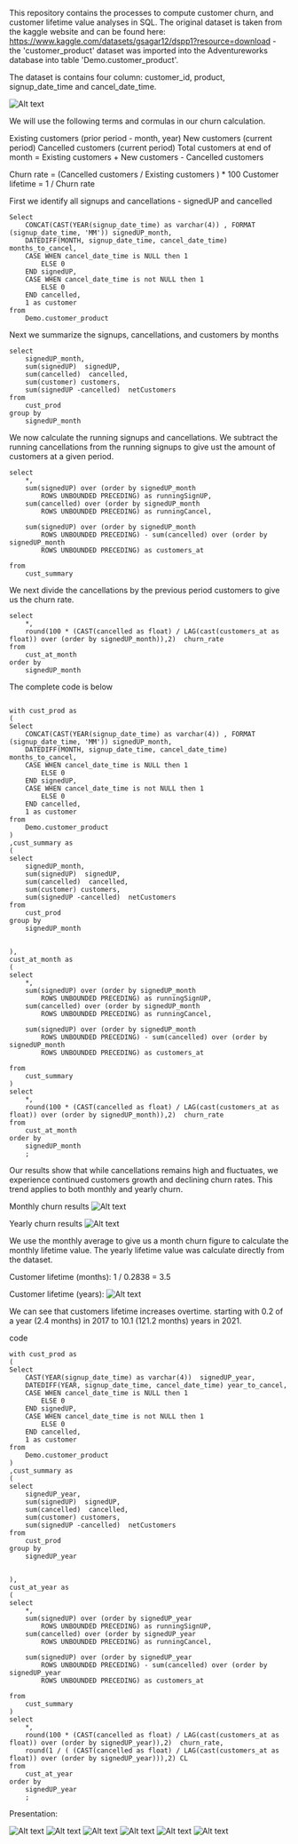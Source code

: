 This repository contains the processes to compute customer churn, and customer lifetime value analyses in SQL.
The original dataset is taken from the kaggle website and can be found here: https://www.kaggle.com/datasets/gsagar12/dspp1?resource=download - the 'customer_product' dataset was imported into the Adventureworks database into table 'Demo.customer_product'.

The dataset is contains four column: customer_id, product, signup_date_time and cancel_date_time.

![Alt text](dataset.png)

We will use the following terms and cormulas in our churn calculation.

Existing customers (prior period - month, year)
New customers (current period)
Cancelled customers (current period)
Total customers at end of month = Existing customers + New customers - Cancelled customers

Churn rate = (Cancelled customers / Existing customers ) \* 100
Customer lifetime = 1 / Churn rate

First we identify all signups and cancellations - signedUP and cancelled

```
Select
	CONCAT(CAST(YEAR(signup_date_time) as varchar(4)) , FORMAT (signup_date_time, 'MM')) signedUP_month,
	DATEDIFF(MONTH, signup_date_time, cancel_date_time) months_to_cancel,
	CASE WHEN cancel_date_time is NULL then 1
		ELSE 0
	END signedUP,
	CASE WHEN cancel_date_time is not NULL then 1
		ELSE 0
	END cancelled,
	1 as customer
from
	Demo.customer_product
```

Next we summarize the signups, cancellations, and customers by months

```
select
	signedUP_month,
	sum(signedUP)  signedUP,
	sum(cancelled)  cancelled,
	sum(customer) customers,
	sum(signedUP -cancelled)  netCustomers
from
	cust_prod
group by
	signedUP_month
```

We now calculate the running signups and cancellations. We subtract the running cancellations from the running signups to give ust the amount of customers at a given period.

```
select
	*,
	sum(signedUP) over (order by signedUP_month
		ROWS UNBOUNDED PRECEDING) as runningSignUP,
	sum(cancelled) over (order by signedUP_month
		ROWS UNBOUNDED PRECEDING) as runningCancel,

	sum(signedUP) over (order by signedUP_month
		ROWS UNBOUNDED PRECEDING) - sum(cancelled) over (order by signedUP_month
		ROWS UNBOUNDED PRECEDING) as customers_at

from
	cust_summary
```

We next divide the cancellations by the previous period customers to give us the churn rate.

```
select
	*,
	round(100 * (CAST(cancelled as float) / LAG(cast(customers_at as float)) over (order by signedUP_month)),2)  churn_rate
from
	cust_at_month
order by
	signedUP_month
```

The complete code is below

```

with cust_prod as
(
Select
	CONCAT(CAST(YEAR(signup_date_time) as varchar(4)) , FORMAT (signup_date_time, 'MM')) signedUP_month,
	DATEDIFF(MONTH, signup_date_time, cancel_date_time) months_to_cancel,
	CASE WHEN cancel_date_time is NULL then 1
		ELSE 0
	END signedUP,
	CASE WHEN cancel_date_time is not NULL then 1
		ELSE 0
	END cancelled,
	1 as customer
from
	Demo.customer_product
)
,cust_summary as
(
select
	signedUP_month,
	sum(signedUP)  signedUP,
	sum(cancelled)  cancelled,
	sum(customer) customers,
	sum(signedUP -cancelled)  netCustomers
from
	cust_prod
group by
	signedUP_month


),
cust_at_month as
(
select
	*,
	sum(signedUP) over (order by signedUP_month
		ROWS UNBOUNDED PRECEDING) as runningSignUP,
	sum(cancelled) over (order by signedUP_month
		ROWS UNBOUNDED PRECEDING) as runningCancel,

	sum(signedUP) over (order by signedUP_month
		ROWS UNBOUNDED PRECEDING) - sum(cancelled) over (order by signedUP_month
		ROWS UNBOUNDED PRECEDING) as customers_at

from
	cust_summary
)
select
	*,
	round(100 * (CAST(cancelled as float) / LAG(cast(customers_at as float)) over (order by signedUP_month)),2)  churn_rate
from
	cust_at_month
order by
	signedUP_month
	;

```

Our results show that while cancellations remains high and fluctuates, we experience continued customers growth and declining churn rates. This trend applies to both monthly and yearly churn.

Monthly churn results
![Alt text](Monthly_churn.png)

Yearly churn results
![Alt text](Yearly_churn.png)

We use the monthly average to give us a month churn figure to calculate the monthly lifetime value. The yearly lifetime value was calculate directly from the dataset.

Customer lifetime (months): 1 / 0.2838 = 3.5

Customer lifetime (years):
![Alt text](Yearly_CL.png)

We can see that customers lifetime increases overtime. starting with 0.2 of a year (2.4 months) in 2017 to 10.1 (121.2 months) years in 2021.

code

```
with cust_prod as
(
Select
	CAST(YEAR(signup_date_time) as varchar(4))  signedUP_year,
	DATEDIFF(YEAR, signup_date_time, cancel_date_time) year_to_cancel,
	CASE WHEN cancel_date_time is NULL then 1
		ELSE 0
	END signedUP,
	CASE WHEN cancel_date_time is not NULL then 1
		ELSE 0
	END cancelled,
	1 as customer
from
	Demo.customer_product
)
,cust_summary as
(
select
	signedUP_year,
	sum(signedUP)  signedUP,
	sum(cancelled)  cancelled,
	sum(customer) customers,
	sum(signedUP -cancelled)  netCustomers
from
	cust_prod
group by
	signedUP_year


),
cust_at_year as
(
select
	*,
	sum(signedUP) over (order by signedUP_year
		ROWS UNBOUNDED PRECEDING) as runningSignUP,
	sum(cancelled) over (order by signedUP_year
		ROWS UNBOUNDED PRECEDING) as runningCancel,

	sum(signedUP) over (order by signedUP_year
		ROWS UNBOUNDED PRECEDING) - sum(cancelled) over (order by signedUP_year
		ROWS UNBOUNDED PRECEDING) as customers_at

from
	cust_summary
)
select
	*,
	round(100 * (CAST(cancelled as float) / LAG(cast(customers_at as float)) over (order by signedUP_year)),2)  churn_rate,
	round(1 / ( (CAST(cancelled as float) / LAG(cast(customers_at as float)) over (order by signedUP_year))),2) CL
from
	cust_at_year
order by
	signedUP_year
	;
```

Presentation:

![Alt text](churn_presentation/Slide1.PNG)
![Alt text](churn_presentation/Slide2.PNG)
![Alt text](churn_presentation/Slide3.PNG)
![Alt text](churn_presentation/Slide4.PNG)
![Alt text](churn_presentation/Slide5.PNG)
![Alt text](churn_presentation/Slide6.PNG)
